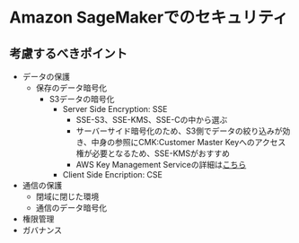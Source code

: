 # Amazon SageMakerでのセキュリティ
## 考慮するべきポイント
- データの保護
  - 保存のデータ暗号化
    - S3データの暗号化
      - Server Side Encryption: SSE
        - SSE-S3、SSE-KMS、SSE-Cの中から選ぶ
        - サーバーサイド暗号化のため、S3側でデータの絞り込みが効き、中身の参照にCMK:Customer Master Keyへのアクセス権が必要となるため、SSE-KMSがおすすめ
        - AWS Key Management Serviceの詳細は[こちら](https://aws.amazon.com/jp/kms/)
      - Client Side Encription: CSE
- 通信の保護
  - 閉域に閉じた環境
  - 通信のデータ暗号化
- 権限管理
- ガバナンス
